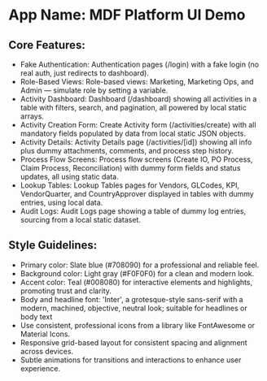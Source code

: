 # **App Name**: MDF Platform UI Demo

## Core Features:

- Fake Authentication: Authentication pages (/login) with a fake login (no real auth, just redirects to dashboard).
- Role-Based Views: Role-based views: Marketing, Marketing Ops, and Admin — simulate role by setting a variable.
- Activity Dashboard: Dashboard (/dashboard) showing all activities in a table with filters, search, and pagination, all powered by local static arrays.
- Activity Creation Form: Create Activity form (/activities/create) with all mandatory fields populated by data from local static JSON objects.
- Activity Details: Activity Details page (/activities/[id]) showing all info plus dummy attachments, comments, and process step history.
- Process Flow Screens: Process flow screens (Create IO, PO Process, Claim Process, Reconciliation) with dummy form fields and status updates, all using static data.
- Lookup Tables: Lookup Tables pages for Vendors, GLCodes, KPI, VendorQuarter, and CountryApprover displayed in tables with dummy entries, using local data.
- Audit Logs: Audit Logs page showing a table of dummy log entries, sourcing from a local static dataset.

## Style Guidelines:

- Primary color: Slate blue (#708090) for a professional and reliable feel.
- Background color: Light gray (#F0F0F0) for a clean and modern look.
- Accent color: Teal (#008080) for interactive elements and highlights, promoting trust and clarity.
- Body and headline font: 'Inter', a grotesque-style sans-serif with a modern, machined, objective, neutral look; suitable for headlines or body text
- Use consistent, professional icons from a library like FontAwesome or Material Icons.
- Responsive grid-based layout for consistent spacing and alignment across devices.
- Subtle animations for transitions and interactions to enhance user experience.